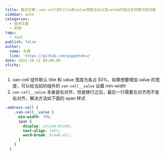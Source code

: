 ```yaml
---
title: 解决方案：van-cell的title和value宽度占比以及value内容过长时换行的问题
sidebar: auto
categories:
  - 技术文章
  - 前端
tags:
  - Vant
publish: false
author:
  name: 木偶
  link: 'https://github.com/puppetdevz'
date: 2022-10-21 00:00:00
sticky:
---
```




<!-- more -->

1. van-cell 组件默认 title 和 value 宽度为各占 50%，如果想要增加 value 的宽度，可以给当前的组件的 `van-cell__value` 设置 min-width
2. `van-cell__value` 本身是右对齐，但是换行之后，最后一行需要左对齐而不是右对齐，解决方法如下面的 span 样式

```css
.address-cell {
    .van-cell__value {
      min-width: 70%;
      span {
        display: inline-block;
        text-align: left;
        word-break: break-all;
      }
    }
  }
```





